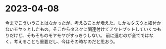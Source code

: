 # 2023-04-08

今までこういうことはなかったが、考えることが増えた。しかもタスクと紐付かないモヤッとしたもの。そこからタスクに関連付けてアウトプットしていくつもりだけど、そもそものモヤモヤがすっきりしない。
前に進むのが全てではなく、考えることも重要だし、今はその時なのだと思おう。
